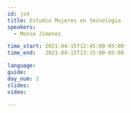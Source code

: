 ```yaml
---
id: js4
title: Estudio Mujeres en tecnología
speakers:
  - Monse Jimenez 

time_start: 2021-04-15T12:45:00-05:00
time_end:   2021-04-15T13:15:00-05:00

language: 
guide:
day_num: 2
slides: 
video: 

---
```



